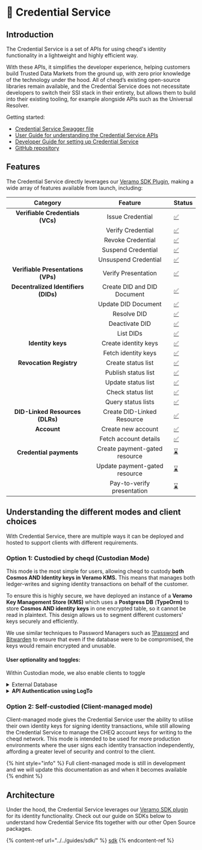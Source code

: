# 🔁 Credential Service

## Introduction

The Credential Service is a set of APIs for using cheqd's identity functionality in a lightweight and highly efficient way.&#x20;

With these APIs, it simplifies the developer experience, helping customers build Trusted Data Markets from the ground up, with zero prior knowledge of the technology under the hood. All of cheqd’s existing open-source libraries remain available, and the Credential Service does not necessitate developers to switch their SSI stack in their entirety, but allows them to build into their existing tooling, for example alongside APIs such as the Universal Resolver.

Getting started:

* [Credential Service Swagger file](https://credential-service.cheqd.net/swagger/)
* [User Guide for understanding the Credential Service APIs](user-guide.md)
* [Developer Guide for setting up Credential Service](developer-guide.md)
* [GitHub repository](https://github.com/cheqd/credential-service)

## Features

The Credential Service directly leverages our [Veramo SDK Plugin](https://github.com/cheqd/did-provider-cheqd), making a wide array of features available from launch, including:

|               Category               |            Feature            | Status                                         |
| :----------------------------------: | :---------------------------: | ---------------------------------------------- |
|   **Verifiable Credentials (VCs)**   |        Issue Credential       | [✅](https://emojipedia.org/check-mark-button/) |
|                                      |       Verify Credential       | [✅](https://emojipedia.org/check-mark-button/) |
|                                      |       Revoke Credential       | [✅](https://emojipedia.org/check-mark-button/) |
|                                      |       Suspend Credential      | [✅](https://emojipedia.org/check-mark-button/) |
|                                      |      Unsuspend Credential     | [✅](https://emojipedia.org/check-mark-button/) |
|  **Verifiable Presentations (VPs)**  |      Verify Presentation      | [✅](https://emojipedia.org/check-mark-button/) |
| **Decentralized Identifiers (DIDs)** |  Create DID and DID Document  | [✅](https://emojipedia.org/check-mark-button/) |
|                                      |      Update DID Document      | [✅](https://emojipedia.org/check-mark-button/) |
|                                      |          Resolve DID          | [✅](https://emojipedia.org/check-mark-button/) |
|                                      |         Deactivate DID        | [✅](https://emojipedia.org/check-mark-button/) |
|                                      |           List DIDs           | [✅](https://emojipedia.org/check-mark-button/) |
|           **Identity keys**          |      Create identity keys     | [✅](https://emojipedia.org/check-mark-button/) |
|                                      |      Fetch identity keys      | [✅](https://emojipedia.org/check-mark-button/) |
|        **Revocation Registry**       |       Create status list      | [✅](https://emojipedia.org/check-mark-button/) |
|                                      |      Publish status list      | [✅](https://emojipedia.org/check-mark-button/) |
|                                      |       Update status list      | [✅](https://emojipedia.org/check-mark-button/) |
|                                      |       Check status list       | [✅](https://emojipedia.org/check-mark-button/) |
|                                      |       Query status lists      | [✅](https://emojipedia.org/check-mark-button/) |
|    **DID-Linked Resources (DLRs)**   |   Create DID-Linked Resource  | [✅](https://emojipedia.org/check-mark-button/) |
|              **Account**             |       Create new account      | [✅](https://emojipedia.org/check-mark-button/) |
|                                      |     Fetch account details     | [✅](https://emojipedia.org/check-mark-button/) |
|        **Credential payments**       | Create payment-gated resource | [⌛](https://emojipedia.org/hourglass-done/)    |
|                                      | Update payment-gated resource | [⌛](https://emojipedia.org/hourglass-done/)    |
|                                      |   Pay-to-verify presentation  | [⌛](https://emojipedia.org/hourglass-done/)    |

## Understanding the different modes and client choices

With Credential Service, there are multiple ways it can be deployed and hosted to support clients with different requirements.&#x20;

### Option 1: Custodied by cheqd (Custodian Mode)

This mode is the most simple for users, allowing cheqd to custody **both Cosmos AND Identity keys in Veramo KMS.** This means that manages both ledger-writes and signing identity transactions on behalf of the customer.

To ensure this is highly secure, we have deployed an instance of a **Veramo Key Management Store (KMS)** which uses a **Postgress DB** (**TypeOrm)** to store **Cosmos AND identity** **keys** in one encrypted table, so  it cannot be read in plaintext. This design allows us to segment different customers' keys securely and efficiently.

We use similar techniques to Password Managers such as [1Password](https://1password.com/) and [Bitwarden](https://bitwarden.com/) to ensure that even if the database were to be compromised, the keys would remain encrypted and unusable.

#### User optionality and toggles:

Within Custodian mode, we also enable clients to toggle

<details>

<summary>External Database</summary>



Clients are able to choose whether to use our default database for storing keys or utilise their own database.&#x20;

By default, `ENABLE_EXTERNAL_DB` is set to off/`false`. To enable external Veramo KMS database, set `ENABLE_EXTERNAL_DB` to `true`, then define below environment variables in `.env` file:

1. `EXTERNAL_DB_CONNECTION_URL`: PostgreSQL database connection URL, e.g. `postgres://<user>:<password>@<host>:<port>/<database>`.
2. `EXTERNAL_DB_ENCRYPTION_KEY`: Secret key used to encrypt the Veramo key-specific database tables. This adds a layer of protection by not storing the database in plaintext.
3. `EXTERNAL_DB_CERTIFICATE`: Custom CA certificate required to connect to the database (optional).

</details>

<details>

<summary><strong>API Authentication using LogTo</strong></summary>

By default, the application **has API authentication disabled** (which can be changed in configuration). If, however, you'd like to run the app with API authentication features, the following variables need to be configured.

We use a self-hosted version of [LogTo](https://logto.io/), which supports OpenID Connect. Theoretically, these values could also be replaced with [LogTo Cloud](http://cloud.logto.io/) or any other OpenID Connect identity provider.

By default, `ENABLE_AUTHENTICATION` is set to off/`false`. To enable external Veramo KMS database, set `ENABLE_AUTHENTICATION` to `true`, then define below environment variables in `.env` file:

1. **Endpoints**
   1. `LOGTO_ENDPOINT`: API endpoint for LogTo server
   2. `LOGTO_DEFAULT_RESOURCE_URL`: Root of API resources in this application to be guarded. (Default: `http://localhost:3000/api` on localhost.)
   3. `LOGTO_MANAGEMENT_API`: URL of management API for LogTo (default is `https://default.logto.app/api`)
   4. `CORS_ALLOWED_ORIGINS`: CORS allowed origins used in the app
2. **User-facing APIs**
   1. `LOGTO_APP_ID`: Application ID for the Credential Service application in LogTo. This can be set up as type "Traditional Web"
   2. `LOGTO_APP_SECRET`: Application secret associated with App ID above.
3. **Machine-to-machine backend APIs**
   1. `LOGTO_M2M_APP_ID`: Application ID for machine-to-machine application in LogTo. This is used for elevated management APIs within LogTo.
   2. `LOGTO_M2M_APP_SECRET`: Application secret
4. **Default role update using** [**LogTo webhooks**](https://docs.logto.io/next/docs/recipes/webhooks/): LogTo supports webhooks to fire of requests to an API when it detects certain actions/changes. If you want to automatically assign a role to users, a webhook is recommended to be setup for firing off whenever there's a new account created, or a new sign-in.
   1. `LOGTO_DEFAULT_ROLE_ID`: LogTo Role ID for the default role to put new users into.
   2. `LOGTO_WEBHOOK_SECRET`: Webhook secret to authenticate incoming webhook requests from LogTo.
5. **Miscellaneous**
   1. `DEFAULT_CUSTOMER_ID`: Customer/user in LogTo to use for unauthenticated users
   2. `COOKIE_SECRET`: Secret for cookie encryption.

</details>

### Option 2: Self-custodied (Client-managed mode)

Client-managed mode gives the Credential Service user the ability to utilise their own identity keys for signing identity transactions, while still allowing the Credential Service to manage the CHEQ account keys for writing to the cheqd network. This mode is intended to be used for more production environments where the user signs each identity transaction independently, affording a greater level of security and control to the client.

{% hint style="info" %}
Full client-managed mode is still in development and we will update this documentation as and when it becomes available
{% endhint %}

## Architecture

Under the hood, the Credential Service leverages our [Veramo SDK plugin](https://github.com/cheqd/did-provider-cheqd) for its identity functionality. Check out our guide on SDKs below to understand how Credential Service fits together with our other Open Source packages.

{% content-ref url="../../guides/sdk/" %}
[sdk](../../guides/sdk/)
{% endcontent-ref %}
